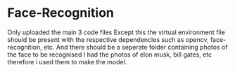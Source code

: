 # Face-Recognition
Only uploaded the main 3 code files
Except this the virtual environment file should be present with the respective dependencies such as opencv, face-recognition, etc.
And there should be a seperate folder containing photos of the face to be recognised
I had the photos of elon musk, bill gates, etc therefore i used them to make the model.
